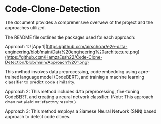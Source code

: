 ﻿# Code-Clone-Detection

The document provides a comprehensive overview of the project and the approaches utilized.

The README file outlines the packages used for each approach:

Approach 1:
![App 1](https://github.com/airscholar/e2e-data-engineering/blob/main/Data%20engineering%20architecture.png](https://github.com/HamzaEssh22/Code-Clone-Detection/blob/main/Approach%201.png)

This method involves data preprocessing, code embedding using a pre-trained language model (CodeBERT), and training a machine learning classifier to predict code similarity.

Approach 2: This method includes data preprocessing, fine-tuning CodeBERT, and creating a neural network classifier. (Note: This approach does not yield satisfactory results.)

Approach 3: This method employs a Siamese Neural Network (SNN) based approach to detect code clones.
